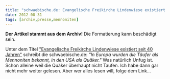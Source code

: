 ```yaml
---
title: "schwaebische.de: Evangelische Freikirche Lindenwiese existiert seit 40 Jahren"
date: 2012-08-31
tags: [archiv,presse,mennoniten]
---
```

**Der Artikel stammt aus dem Archiv!** Die Formatierung kann beschädigt sein.

Unter dem Titel <a href="http://www.schwaebische.de/region/bodensee/markdorf/rund-um-markdorf_artikel,-Evangelische-Freikirche-Lindenwiese-existiert-seit-40-Jahren-_arid,5308110.html">"Evangelische Freikirche Lindenwiese existiert seit 40 Jahren"</a> schreibt die schwaebische.de: <i>"In Europa wurden die Täufer als Mennoniten bekannt, in den USA als Quäker."</i> Was natürlich Unfug ist. Schon alleine weil die Quäker überhaupt nicht Taufen.  Ich habe dann gar nicht mehr weiter gelesen. Aber wer alles lesen will, folge dem Link...
